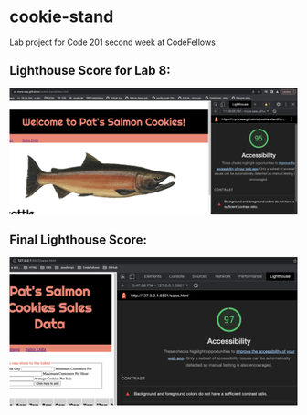# cookie-stand

Lab project for Code 201 second week at CodeFellows

## Lighthouse Score for Lab 8:

![A screenshot of the 95% accessibility score from Lighthouse](images/Screenshot2023-11-04.png)

## Final Lighthouse Score:

![A screenshot of the 97% accessibility score from Lighthouse](images/Screenshot2023-11-10.png)
